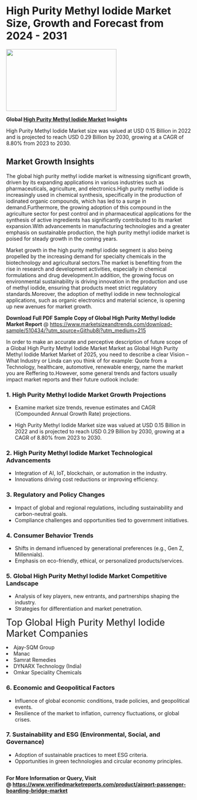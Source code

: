 <H1>High Purity Methyl Iodide Market Size, Growth and Forecast from 2024 - 2031</H1><img class="aligncenter size-medium wp-image-584254" src="https://thirdeyenews.in/wp-content/uploads/2024/09/Global-Market-Research-300x168.jpeg" alt="" width="300" height="168" /><p><strong>Global&nbsp;<a href="https://www.marketsizeandtrends.com/download-sample/510434/?utm_source=Github8j?utm_medium=215">High Purity Methyl Iodide Market</a> Insights</strong></p><p>High Purity Methyl Iodide Market size was valued at USD 0.15 Billion in 2022 and is projected to reach USD 0.29 Billion by 2030, growing at a CAGR of 8.80% from 2023 to 2030.</p><p><h2>Market Growth Insights</h2> <p>The global high purity methyl iodide market is witnessing significant growth, driven by its expanding applications in various industries such as pharmaceuticals, agriculture, and electronics.High purity methyl iodide is increasingly used in chemical synthesis, specifically in the production of iodinated organic compounds, which has led to a surge in demand.Furthermore, the growing adoption of this compound in the agriculture sector for pest control and in pharmaceutical applications for the synthesis of active ingredients has significantly contributed to its market expansion.With advancements in manufacturing technologies and a greater emphasis on sustainable production, the high purity methyl iodide market is poised for steady growth in the coming years.</p> <p>Market growth in the high purity methyl iodide segment is also being propelled by the increasing demand for specialty chemicals in the biotechnology and agricultural sectors.The market is benefiting from the rise in research and development activities, especially in chemical formulations and drug development.In addition, the growing focus on environmental sustainability is driving innovation in the production and use of methyl iodide, ensuring that products meet strict regulatory standards.Moreover, the adoption of methyl iodide in new technological applications, such as organic electronics and material science, is opening up new avenues for market growth.</p> <p><span class=""><strong>Download Full PDF Sample Copy of Global High Purity Methyl Iodide Market Report</strong> @ <a href="https://www.marketsizeandtrends.com/download-sample/510434/?utm_source=Github8j?utm_medium=215" target="_blank">https://www.marketsizeandtrends.com/download-sample/510434/?utm_source=Github8j?utm_medium=215</a></span></p><p>In order to make an accurate and perceptive description of future scope of a Global&nbsp;High Purity Methyl Iodide Market Market as Global&nbsp;High Purity Methyl Iodide Market Market of 2025, you need to describe a clear Vision &ndash; What Industry or Linda can you think of for example: Quote from a Technology, healthcare, automotive, renewable energy, name the market you are Reffering to.However, some general trends and factors usually impact market reports and their future outlook include:</p><h3>1.&nbsp;<strong>High Purity Methyl Iodide Market Growth Projections</strong></h3><ul><li>Examine market size trends, revenue estimates and CAGR (Compounded Annual Growth Rate) projections.</li><li><p>High Purity Methyl Iodide Market size was valued at USD 0.15 Billion in 2022 and is projected to reach USD 0.29 Billion by 2030, growing at a CAGR of 8.80% from 2023 to 2030.</p></li></ul><h3>2.&nbsp;<strong>High Purity Methyl Iodide Market Technological Advancements</strong></h3><ul><li>Integration of AI, IoT, blockchain, or automation in the industry.</li><li>Innovations driving cost reductions or improving efficiency.</li></ul><h3>3.&nbsp;<strong>Regulatory and Policy Changes</strong></h3><ul><li>Impact of global and regional regulations, including sustainability and carbon-neutral goals.</li><li>Compliance challenges and opportunities tied to government initiatives.</li></ul><h3>4.&nbsp;<strong>Consumer Behavior Trends</strong></h3><ul><li>Shifts in demand influenced by generational preferences (e.g., Gen Z, Millennials).</li><li>Emphasis on eco-friendly, ethical, or personalized products/services.</li></ul><h3>5.&nbsp;<strong>Global High Purity Methyl Iodide Market Competitive Landscape</strong></h3><ul><li>Analysis of key players, new entrants, and partnerships shaping the industry.</li><li>Strategies for differentiation and market penetration.</li></ul><p data-pm-slice="1 1 []"><span style="color: inherit; font-family: inherit; font-size: 25px;">Top Global High Purity Methyl Iodide Market Companies</span></p><div class="" data-test-id=""><p><li>Ajay-SQM Group</li><li> Manac</li><li> Samrat Remedies</li><li> DYNARX Technology (India)</li><li> Omkar Speciality Chemicals</li></p></div><h3>6.&nbsp;<strong>Economic and Geopolitical Factors</strong></h3><ul><li>Influence of global economic conditions, trade policies, and geopolitical events.</li><li>Resilience of the market to inflation, currency fluctuations, or global crises.</li></ul><h3>7.&nbsp;<strong>Sustainability and ESG (Environmental, Social, and Governance)</strong></h3><ul><li>Adoption of sustainable practices to meet ESG criteria.</li><li>Opportunities in green technologies and circular economy principles.</li></ul><h2><strong style="font-size: 14px;">For More Information or Query, Visit @&nbsp;</strong><a style="background-color: #ffffff; font-size: 14px;" href="https://www.marketsizeandtrends.com/report/high-purity-methyl-iodide-market/" target="_blank">https://www.verifiedmarketreports.com/product/airport-passenger-boarding-bridge-market</a></h2>